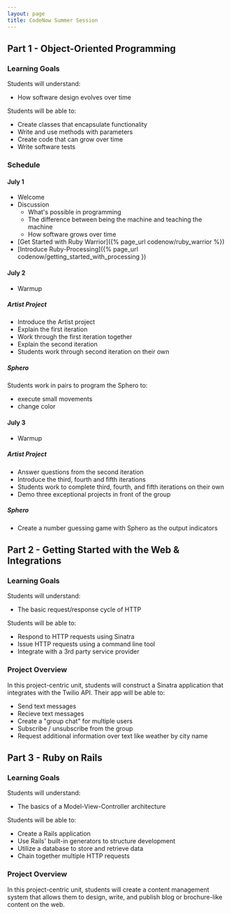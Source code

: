 ```yaml
---
layout: page
title: CodeNow Summer Session
---
```


## Part 1 - Object-Oriented Programming

### Learning Goals

Students will understand:

* How software design evolves over time

Students will be able to:

* Create classes that encapsulate functionality
* Write and use methods with parameters
* Create code that can grow over time
* Write software tests

### Schedule

#### July 1

* Welcome
* Discussion
  * What's possible in programming
  * The difference between being the machine and teaching the machine
  * How software grows over time
* [Get Started with Ruby Warrior]({% page_url codenow/ruby_warrior %})
* [Introduce Ruby-Processing]({% page_url codenow/getting_started_with_processing })

#### July 2

* Warmup

##### Artist Project

* Introduce the Artist project
* Explain the first iteration
* Work through the first iteration together
* Explain the second iteration
* Students work through second iteration on their own

##### Sphero

Students work in pairs to program the Sphero to:

* execute small movements
* change color

#### July 3

* Warmup

##### Artist Project

* Answer questions from the second iteration
* Introduce the third, fourth and fifth iterations
* Students work to complete third, fourth, and fifth iterations on their own
* Demo three exceptional projects in front of the group

##### Sphero

* Create a number guessing game with Sphero as the output indicators

## Part 2 - Getting Started with the Web & Integrations

### Learning Goals

Students will understand:

* The basic request/response cycle of HTTP

Students will be able to:

* Respond to HTTP requests using Sinatra
* Issue HTTP requests using a command line tool
* Integrate with a 3rd party service provider

### Project Overview

In this project-centric unit, students will construct a Sinatra application that integrates with the Twilio API. Their app will be able to:

* Send text messages
* Recieve text messages
* Create a "group chat" for multiple users
* Subscribe / unsubscribe from the group
* Request additional information over text like weather by city name

## Part 3 - Ruby on Rails

### Learning Goals

Students will understand:

* The basics of a Model-View-Controller architecture

Students will be able to:

* Create a Rails application
* Use Rails' built-in generators to structure development
* Utilize a database to store and retrieve data
* Chain together multiple HTTP requests

### Project Overview

In this project-centric unit, students will create a content management system that allows them to design, write, and publish blog or brochure-like content on the web.

